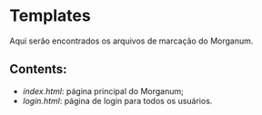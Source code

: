 # Templates
Aqui serão encontrados os arquivos de marcação do Morganum.

## Contents:
* *index.html*: página principal do Morganum;
* *login.html*: página de login para todos os usuários.